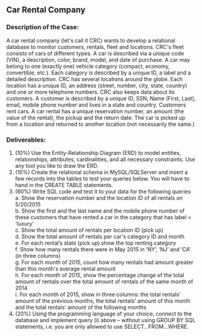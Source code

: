 ## Car Rental Company 

### Description of the Case:


A car rental company (let's call it CRC) wants to develop a relational database to monitor customers, rentals, fleet and locations. CRC's fleet consists of cars of different
types. A car is described via a unique code (VIN), a description, color, brand, model, and date of purchase. A car may belong to one (exactly one) vehicle category (compact,
economy, convertible, etc.). Each category is described by a unique ID, a label and a detailed description. CRC has several locations around the globe. Each location has a unique
ID, an address (street, number, city, state, country) and one or more telephone numbers. CRC also keeps data about its customers. A customer is described by a unique ID, SSN, Name
(First, Last), email, mobile phone number and lives in a state and country. Customers rent cars. A car rental has a unique reservation number, an amount (the value of the rental),
the pickup and the return date. The car is picked up from a location and returned to another location (not necessarily the same.) 

### Deliverables:


1. (10%) Use the Entity-Relationship Diagram (ERD) to model entities, relationships, attributes, cardinalities, and all necessary constraints. Use any tool you like to draw the
         ERD.
2. (10%) Create the relational schema in MySQL/SQLServer and insert a few records into the tables to test your queries below. You will have to hand in the CREATE TABLE
         statements. 
3. (60%) Write SQL code and test it to your data for the following queries 
         <br> a. Show the reservation number and the location ID of all rentals on 5/20/2015 
         <br> b. Show the first and the last name and the mobile phone number of these customers that have rented a car in the category that has label = 'luxury'
         <br> c. Show the total amount of rentals per location ID (pick up)
         <br> d. Show the total amount of rentals per car's category ID and month
         <br> e. For each rental’s state (pick up) show the top renting category
         <br> f. Show how many rentals there were in May 2015 in ‘NY’, ‘NJ’ and ‘CA’ (in three columns) 
         <br> g. For each month of 2015, count how many rentals had amount greater than this month's average rental amount
         <br> h. For each month of 2015, show the percentage change of the total amount of rentals over the total amount of rentals of the same month of 2014
         <br> i. For each month of 2015, show in three columns: the total rentals’ amount of the previous months, the total rentals’ amount of this month and the total rentals’ amount of the following months</br>
4. (20%) Using the programming language of your choice, connect to the database and implement query (i) above – without using GROUP BY SQL statements, i.e. you are only allowed
         to use SELECT…FROM…WHERE.
